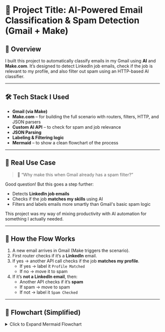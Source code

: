 # 📂 Project Title: AI-Powered Email Classification & Spam Detection (Gmail + Make)

## 📌 Overview
I built this project to automatically classify emails in my Gmail using **AI** and **Make.com**. It’s designed to detect LinkedIn job emails, check if the job is relevant to my profile, and also filter out spam using an HTTP-based AI classifier.

---

## 🛠 Tech Stack I Used

- **Gmail (via Make)**
- **Make.com** – for building the full scenario with routers, filters, HTTP, and JSON parsers
- **Custom AI API** – to check for spam and job relevance
- **JSON Parsing**
- **Labeling & Filtering logic**
- **Mermaid** – to show a clean flowchart of the process

---

## 🧠 Real Use Case

> 🤔 “Why make this when Gmail already has a spam filter?”

Good question! But this goes a step further:
- Detects **LinkedIn job emails**
- Checks if the job **matches my skills** using AI
- Filters and labels emails more smartly than Gmail's basic spam logic

This project was my way of mixing productivity with AI automation for something I actually needed.

---

## 🔄 How the Flow Works

1. A new email arrives in Gmail (Make triggers the scenario).
2. First router checks if it’s a **LinkedIn** email.
3. If yes → another API call checks if the job **matches my profile**.
   - If yes → label it `Profile Matched`
   - If no → move it to spam
4. If it’s **not a LinkedIn email**, then:
   - Another API checks if it’s **spam**
   - If spam → move to spam
   - If not → label it `Spam Checked`

---

## 🧭 Flowchart (Simplified)

<details>
<summary>Click to Expand Mermaid Flowchart</summary>

```mermaid
flowchart TD
    A[Trigger: New Gmail Email] --> B{Router: LinkedIn Email?}
    B -- Yes --> C[HTTP API: LinkedIn Check]
    C --> D[JSON Parser: Is LinkedIn?]
    D -- Yes --> E{Router: Profile Match?}
    E -- Yes --> F[Label: Profile Matched]
    E -- No --> G[Move to Spam]
    D -- No --> H[HTTP API: Spam Check]
    H --> I[JSON Parser: Is Spam?]
    I -- Yes --> J[Move to Spam]
    I -- No --> K[Label: Spam Checked]
</details>

🧩 Screenshots from My Scenario

Here are the parts of my Make scenario that I’ll be adding screenshots for:

- Gmail trigger
- Router setup
- HTTP API and filters
- JSON parsing
- Gmail labeling module

## 📈 Future Improvements

- Replace mock API with **LLM model deployed via Replit / FastAPI**
- Log each classification to **Google Sheets or Notion**
- Add Telegram/Slack alert for profile-matched jobs

📈 What I Plan to Improve

- Replace current AI API with something I host myself (maybe on Replit or FastAPI)  
- Log all results in Google Sheets or Notion for tracking  
- Add alerts on Telegram for matched job emails

🎥 Optional Demo

I might add a Loom video or upload screenshots folder later for a quick walkthrough.
